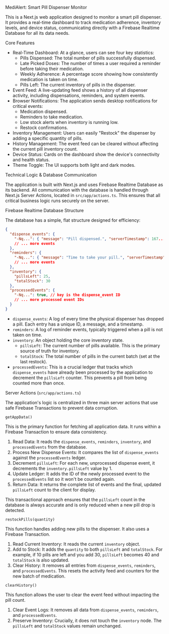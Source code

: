 MediAlert: Smart Pill Dispenser Monitor

This is a Next.js web application designed to monitor a smart pill dispenser. It provides a real-time dashboard to track medication adherence, inventory levels, and device status, communicating directly with a Firebase Realtime Database for all its data needs.

 Core Features

- Real-Time Dashboard: At a glance, users can see four key statistics:
    - Pills Dispensed: The total number of pills successfully dispensed.
    - Late Picked Doses: The number of times a user required a reminder before taking their medication.
    - Weekly Adherence: A percentage score showing how consistently medication is taken on time.
    - Pills Left: The current inventory of pills in the dispenser.
- Event Feed: A live-updating feed shows a history of all dispenser activity, including dispensations, reminders, and system events.
- Browser Notifications: The application sends desktop notifications for critical events:
    - Medication dispensed.
    - Reminders to take medication.
    - Low stock alerts when inventory is running low.
    - Restock confirmations.
- Inventory Management: Users can easily "Restock" the dispenser by adding a specific quantity of pills.
- History Management: The event feed can be cleared without affecting the current pill inventory count.
- Device Status: Cards on the dashboard show the device's connectivity and health status.
- Theme Toggle: The UI supports both light and dark modes.

 Technical Logic & Database Communication

The application is built with Next.js and uses Firebase Realtime Database as its backend. All communication with the database is handled through Next.js Server Actions, located in `src/app/actions.ts`. This ensures that all critical business logic runs securely on the server.

 Firebase Realtime Database Structure

The database has a simple, flat structure designed for efficiency:

```json
{
  "dispense_events": {
    "-Nq...": { "message": "Pill dispensed.", "serverTimestamp": 167... },
    // ... more events
  },
  "reminders": {
    "-Nq...": { "message": "Time to take your pill.", "serverTimestamp": 167... },
    // ... more events
  },
  "inventory": {
    "pillsLeft": 25,
    "totalStock": 30
  },
  "processedEvents": {
    "-Nq...": true, // key is the dispense_event ID
    // ... more processed event IDs
  }
}
```

- `dispense_events`: A log of every time the physical dispenser has dropped a pill. Each entry has a unique ID, a message, and a timestamp.
- `reminders`: A log of reminder events, typically triggered when a pill is not taken on time.
- `inventory`: An object holding the core inventory state.
    - `pillsLeft`: The current number of pills available. This is the primary source of truth for inventory.
    - `totalStock`: The total number of pills in the current batch (set at the last restock).
- `processedEvents`: This is a crucial ledger that tracks which `dispense_events` have already been processed by the application to decrement the `pillsLeft` counter. This prevents a pill from being counted more than once.

 Server Actions (`src/app/actions.ts`)

The application's logic is centralized in three main server actions that use safe Firebase Transactions to prevent data corruption.

 `getAppData()`

This is the primary function for fetching all application data. It runs within a Firebase Transaction to ensure data consistency.

1.  Read Data: It reads the `dispense_events`, `reminders`, `inventory`, and `processedEvents` from the database.
2.  Process New Dispense Events: It compares the list of `dispense_events` against the `processedEvents` ledger.
3.  Decrement `pillsLeft`: For each new, unprocessed dispense event, it decrements the `inventory.pillsLeft` value by 1.
4.  Update Ledger: It adds the ID of the newly processed event to the `processedEvents` list so it won't be counted again.
5.  Return Data: It returns the complete list of events and the final, updated `pillsLeft` count to the client for display.

This transactional approach ensures that the `pillsLeft` count in the database is always accurate and is only reduced when a new pill drop is detected.

 `restockPills(quantity)`

This function handles adding new pills to the dispenser. It also uses a Firebase Transaction.

1.  Read Current Inventory: It reads the current `inventory` object.
2.  Add to Stock: It adds the `quantity` to both `pillsLeft` and `totalStock`. For example, if 10 pills are left and you add 30, `pillsLeft` becomes 40 and `totalStock` is also updated.
3.  Clear History: It removes all entries from `dispense_events`, `reminders`, and `processedEvents`. This resets the activity feed and counters for the new batch of medication.

 `clearHistory()`

This function allows the user to clear the event feed without impacting the pill count.

1.  Clear Event Logs: It removes all data from `dispense_events`, `reminders`, and `processedEvents`.
2.  Preserve Inventory: Crucially, it does not touch the `inventory` node. The `pillsLeft` and `totalStock` values remain unchanged.
